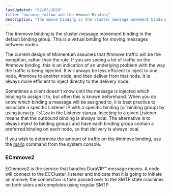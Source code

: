 ```yaml
---
lastUpdated: "02/05/2020"
title: "duravip_follow and the #mmove Binding"
description: "The mmove binding is the cluster message movement binding in the default binding group This is a virtual binding for moving messages between nodes The current design of Momentum assumes that mmove traffic will be the exception rather than the rule If you are seeing a lot of traffic on..."
---
```


The #mmove binding is the cluster message movement binding in the default binding group. This is a virtual binding for moving messages between nodes.

The current design of Momentum assumes that #mmove traffic will be the exception, rather than the rule. If you are seeing a lot of traffic on the #mmove binding, this is an indication of an underlying problem with the way the traffic is being injected. It will always be less efficient to inject to one node, #mmove to another node, and then deliver from that node. It is always more efficient to inject directly to the delivery node.

Sometimes a client doesn't know until the message is injected which binding to assign it to, but often this is known beforehand. When you do know which binding a message will be assigned to, it is best practice to associate a specific Listener IP with a specific binding (or binding group) by using `Duravip_Follow` in the Listener stanza. Injecting to a given Listener means that the outbound binding is always local. The alternative is to always inject to binding groups and have each binding group contain a preferred binding on each node, so that delivery is always local.

If you wish to determine the amount of traffic on the #mmove binding, use the [mailq](/momentum/4/console-commands/4-mailq) command from the system console.

### <a name="idp3739184"></a> ECmmove2

ECmmove2 is the service that handles DuraVIP™ message moves. A node will connect to the ECCluster_listener and indicate that it is going to initiate an mmove; the connection is then passed over to the SMTP state machines on both sides and completes using regular SMTP.